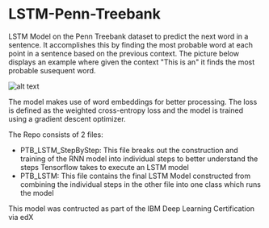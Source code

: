 # LSTM-Penn-Treebank
LSTM Model on the Penn Treebank dataset to predict the next word in a sentence. It accomplishes this by finding the most probable word at each point in a sentence based on the previous context. The picture below displays an example where given the context "This is an" it finds the most probable susequent word. 

![alt text](http://i1380.photobucket.com/albums/ah175/nickwalker037/language-modelling_zpsqqkoijtn.png~original)

The model makes use of word embeddings for better processing. The loss is defined as the weighted cross-entropy loss and the model is trained using a gradient descent optimizer. 

The Repo consists of 2 files:
  - PTB_LSTM_StepByStep: This file breaks out the construction and training of the RNN model into individual steps to better understand the steps Tensorflow takes to execute an LSTM model
  - PTB_LSTM: This file contains the final LSTM Model constructed from combining the individual steps in the other file into one class which runs the model


This model was contructed as part of the IBM Deep Learning Certification via edX
 

